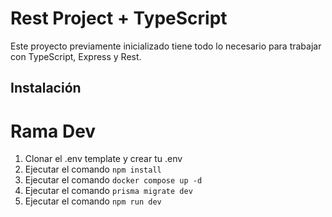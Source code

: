 # Rest Project + TypeScript

Este proyecto previamente inicializado tiene todo lo necesario para trabajar con TypeScript, Express y Rest.

## Instalación 
# Rama Dev
1. Clonar el .env template y crear tu .env
2. Ejecutar el comando ``` npm install ```
3. Ejecutar el comando ``` docker compose up -d ```
4. Ejecutar el comando ``` prisma migrate dev ```
5. Ejecutar el comando ``` npm run dev ```